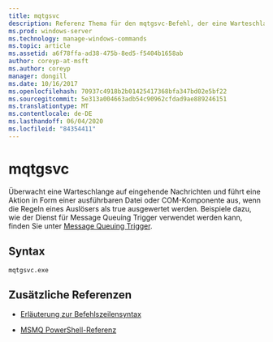 ```yaml
---
title: mqtgsvc
description: Referenz Thema für den mqtgsvc-Befehl, der eine Warteschlange auf eingehende Nachrichten überwacht und eine Aktion in Form einer ausführbaren Datei oder COM-Komponente ausführt, wenn die Regeln eines Auslösers als true ausgewertet werden.
ms.prod: windows-server
ms.technology: manage-windows-commands
ms.topic: article
ms.assetid: a6f78ffa-ad38-475b-8ed5-f5404b1658ab
author: coreyp-at-msft
ms.author: coreyp
manager: dongill
ms.date: 10/16/2017
ms.openlocfilehash: 70937c4918b2b01425417368bfa347bd02e5bf22
ms.sourcegitcommit: 5e313a004663adb54c90962cfdad9ae889246151
ms.translationtype: MT
ms.contentlocale: de-DE
ms.lasthandoff: 06/04/2020
ms.locfileid: "84354411"
---
```

# <a name="mqtgsvc"></a>mqtgsvc

Überwacht eine Warteschlange auf eingehende Nachrichten und führt eine Aktion in Form einer ausführbaren Datei oder COM-Komponente aus, wenn die Regeln eines Auslösers als true ausgewertet werden. Beispiele dazu, wie der Dienst für Message Queuing Trigger verwendet werden kann, finden Sie unter [Message Queuing Trigger](https://docs.microsoft.com/previous-versions/windows/desktop/legacy/ms703197(v=vs.85)).

## <a name="syntax"></a>Syntax

```
mqtgsvc.exe
```

## <a name="additional-references"></a>Zusätzliche Referenzen

- [Erläuterung zur Befehlszeilensyntax](command-line-syntax-key.md)

- [MSMQ PowerShell-Referenz](https://docs.microsoft.com/powershell/module/msmq/?view=win10-ps)
